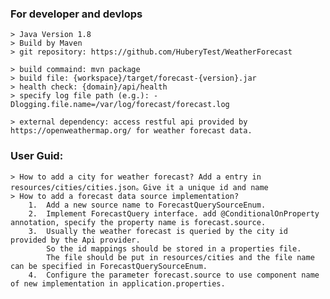 ### For developer and devlops
    > Java Version 1.8
    > Build by Maven
    > git repository: https://github.com/HuberyTest/WeatherForecast

    > build commaind: mvn package
    > build file: {workspace}/target/forecast-{version}.jar
    > health check: {domain}/api/health
    > specify log file path (e.g.): -Dlogging.file.name=/var/log/forecast/forecast.log

    > external dependency: access restful api provided by https://openweathermap.org/ for weather forecast data.

### User Guid:
    > How to add a city for weather forecast? Add a entry in resources/cities/cities.json。Give it a unique id and name
    > How to add a forecast data source implementation? 
        1.  Add a new source name to ForecastQuerySourceEnum. 
        2.  Implement ForecastQuery interface. add @ConditionalOnProperty annotation, specify the property name is forecast.source.
        3.  Usually the weather forecast is queried by the city id provided by the Api provider. 
            So the id mappings should be stored in a properties file.
            The file should be put in resources/cities and the file name can be specified in ForecastQuerySourceEnum.
        4.  Configure the parameter forecast.source to use component name of new implementation in application.properties.
